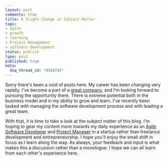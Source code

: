 ```yaml
--- 
layout: post
comments: true
title: A Slight Change in Subject Matter
tags: 
- agile
- growth
- learning
- Project Management
- software development
status: publish
type: post
published: true
meta: 
  dsq_thread_id: "9364742"
---
```

<p>Sorry there's been a void of posts here. My career has been changing very rapidly. I've become a part of a <a href="http://www.secondrotation.com">great company</a>, and I'm looking forward to pursuing the opportunity there. There is extreme potential both in the business model and in my ability to grow and learn. I've recently been tasked with managing the software development process and with leading a great team.</p>

<p>With that, it is time to take a look at the subject matter of this blog. I'm hoping to gear my content more towards my daily experience as an <a href="http://en.wikipedia.org/wiki/Agile_software_development">Agile Software Developer</a> and <a href="http://en.wikipedia.org/wiki/Project_management">Project Manager</a> in a startup rather than freelance development and entrepreneurship. I hope you'll enjoy the small shift in focus as I learn along the way. As always, your feedback and input is what makes this a discussion rather than a monologue. I hope we can all learn from each other's experience here.</p>

